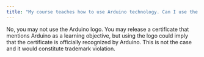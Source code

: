 ```yaml
---
title: "My course teaches how to use Arduino technology. Can I use the Arduino logo in the certificate released upon completing my course?"
---
```


No, you may not use the Arduino logo. You may release a certificate that mentions Arduino as a learning objective, but using the logo could imply that the certificate is officially recognized by Arduino. This is not the case and it would constitute trademark violation.
